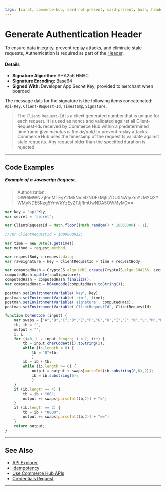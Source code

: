 ```yaml
---
tags: [carat, commerce-hub, card-not-present, card-present, hash, header, authentication]
---
```


# Generate Authentication Header

To ensure data integrity, prevent replay attacks, and eliminate stale requests, Authentication is required as part of the [Header](?path=docs/Resources/API-Documents/Use-Our-APIs.md).

#### Details

- **Signature Algorithm:** SHA256 HMAC
- **Signature Encoding:** Base64
- **Signed With:** Developer App Secret Key; provided to merchant when boarded

The message data for the signature is the following items concatenated: `Api-Key`, `Client-Request-Id`, `Timestamp`, `Signature`.

<!-- theme: info -->
>The `Client-Request-Id` is a client generated number that is unique for each request. It is used as nonce and validated against all Client-Request-Ids received by Commerce Hub within a predetermined timeframe *(five minutes is the default)* to prevent replay attacks. Commerce Hub uses the timestamp of the request to validate against stale requests. Any request older than the specified duration is rejected.

---

## Code Examples

<!--
type: tab
titles: Javascript
-->

##### Example of a Javascript Request.

<!-- theme: example -->
> Authorization: OWRiMWNlZjRmMTEyY2M5NmMzNDFkMjhjZDU0NWIyZmYzM2Q2YWMyNDE5Nzg5YmVkYzEyZTJjNmUwNDA5OWMyMQ==

```javascript
var key = 'api'Key;
var secret = 'secret';

var ClientRequestId = Math.floor((Math.random() * 10000000) + 1);

//var ClientRequestId = 1000000012;

var time = new Date().getTime();
var method = request.method;

var requestBody = request.data;
var rawSignature = key + ClientRequestId + time + requestBody;

var computedHash = CryptoJS.algo.HMAC.create(CryptoJS.algo.SHA256, secret.toString());
computedHash.update(rawSignature);
computedHash = computedHash.finalize();
var computedHmac = b64encode(computedHash.toString());

postman.setEnvironmentVariable('key', key);
postman.setEnvironmentVariable('time', time);
postman.setEnvironmentVariable('signature', computedHmac);
postman.setEnvironmentVariable('ClientRequestId', ClientRequestId)

function b64encode (input) {
	var swaps = ["A","B","C","D","E","F","G","H","I","J","K","L","M","N","O","P","Q","R","S","T","U","V","W","X","Y","Z",  "a","b","c","d","e","f","g","h","i","j","k","l","m","n","o","p","q","r","s","t","u","v","w","x","y","z","0","1","2","3","4","5","6","7","8","9","+","/"],
	tb, ib = "",
	output = "",
	i, L;
	for (i=0, L = input.length; i < L; i++) {
		tb = input.charCodeAt(i).toString(2);
		while (tb.length < 8) {
			tb = "0"+tb;
			}
		ib = ib + tb;
		while (ib.length >= 6) {
			output = output + swaps[parseInt(ib.substring(0,6),2)];
			ib = ib.substring(6);
			}
	}
	if (ib.length == 4) {
		tb = ib + "00";
		output += swaps[parseInt(tb,2)] + "=";
	}
	if (ib.length == 2) {
		tb = ib + "0000";
		output += swaps[parseInt(tb,2)] + "==";
	}
	return output;
}
```

<!-- type: tab-end -->

---

## See Also

- [API Explorer](../api/?type=post&path=/payments/v1/charges)
- [Idempotency](?path=docs/Resources/Guides/Idempotency.md)
- [Use Commerce Hub APIs](?path=docs/Resources/API-Documents/Use-Our-APIs.md)
- [Credentials Request](?path=docs/Resources/API-Documents/Security/Credentials.md)

---
